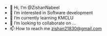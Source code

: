 - 👋 Hi, I’m @ZishanNabeel
- 👀 I’m interested in Software development
- 🌱 I’m currently learning KMCLU
- 💞️ I’m looking to collaborate on ...
- 📫 How to reach me zishan21830@gmail.com

<!---
i am improving my software developing skills and java ideology.
--->
